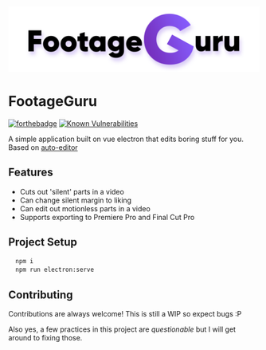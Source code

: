 <img src="https://raw.githubusercontent.com/RushilKoul/rushilkoul.github.io/main/footageGuruFull.png">


# FootageGuru


[![forthebadge](https://forthebadge.com/images/badges/made-with-vue.svg)](https://forthebadge.com)
[![Known Vulnerabilities](https://snyk.io/test/github/RushilKoul/FootageGuru/badge.svg)](https://snyk.io/test/github/RushilKoul/FootageGuru})

A simple application built on vue electron that edits boring stuff for you.
Based on [auto-editor](https://github.com/WyattBlue/auto-editor)
## Features

- Cuts out 'silent' parts in a video
- Can change silent margin to liking
- Can edit out motionless parts in a video
- Supports exporting to Premiere Pro and Final Cut Pro


## Project Setup

```bash
  npm i
  npm run electron:serve
```
    
## Contributing

Contributions are always welcome! This is still a WIP so expect bugs :P

Also yes, a few practices in this project are *questionable* but I will get around to fixing those.

